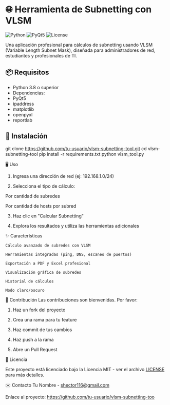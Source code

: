 # 🌐 Herramienta de Subnetting con VLSM

![Python](https://img.shields.io/badge/Python-3.8%2B-blue)
![PyQt5](https://img.shields.io/badge/GUI-PyQt5-green)
![License](https://img.shields.io/badge/License-MIT-orange)

Una aplicación profesional para cálculos de subnetting usando VLSM (Variable Length Subnet Mask), diseñada para administradores de red, estudiantes y profesionales de TI.

## 📦 Requisitos

- Python 3.8 o superior
- Dependencias:
- PyQt5
- ipaddress
- matplotlib
- openpyxl
- reportlab

## 🚀 Instalación

git clone https://github.com/tu-usuario/vlsm-subnetting-tool.git
cd vlsm-subnetting-tool
pip install -r requirements.txt
python vlsm_tool.py

🖥️ Uso

1. Ingresa una dirección de red (ej: 192.168.1.0/24)

2. Selecciona el tipo de cálculo:

  Por cantidad de subredes
  
  Por cantidad de hosts por subred

3. Haz clic en "Calcular Subnetting"

4. Explora los resultados y utiliza las herramientas adicionales

✨ Características

    Cálculo avanzado de subredes con VLSM
  
    Herramientas integradas (ping, DNS, escaneo de puertos)
  
    Exportación a PDF y Excel profesional
  
    Visualización gráfica de subredes

    Historial de cálculos

    Modo claro/oscuro
  
🤝 Contribución
Las contribuciones son bienvenidas. Por favor:

  1. Haz un fork del proyecto
  
  2. Crea una rama para tu feature
  
  3. Haz commit de tus cambios
  
  4. Haz push a la rama
  
  5. Abre un Pull Request

📜 Licencia

  Este proyecto está licenciado bajo la Licencia MIT - ver el archivo [LICENSE](./LICENSE) para más detalles.

✉️ Contacto
  Tu Nombre - shector116@gmail.com

  Enlace al proyecto: https://github.com/tu-usuario/vlsm-subnetting-too


